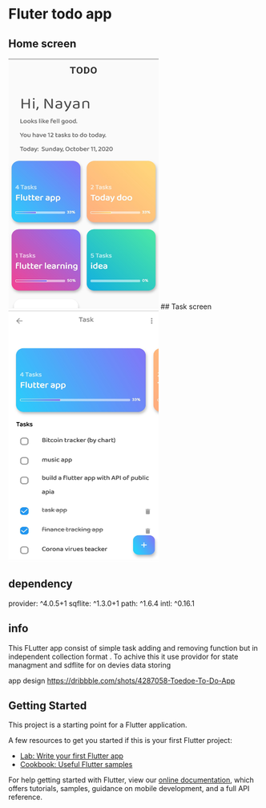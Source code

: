 # Fluter todo app
## Home screen
<img src="https://github.com/baseplate77/Flutter-todo-app/blob/master/example/eg_1.jpg" width="300" height="500" />
## Task screen
<img src="https://github.com/baseplate77/Flutter-todo-app/blob/master/example/eg_2.jpg" width="300" height="500" />

## dependency
  provider: ^4.0.5+1
  sqflite: ^1.3.0+1
  path: ^1.6.4
  intl: ^0.16.1
  
 ## info
 This FLutter app consist of simple task adding and removing function but in independent collection format . To achive this it use providor for state managment and sdflite for on devies data storing
 
 
 app design https://dribbble.com/shots/4287058-Toedoe-To-Do-App
 
## Getting Started

This project is a starting point for a Flutter application.

A few resources to get you started if this is your first Flutter project:

- [Lab: Write your first Flutter app](https://flutter.dev/docs/get-started/codelab)
- [Cookbook: Useful Flutter samples](https://flutter.dev/docs/cookbook)

For help getting started with Flutter, view our
[online documentation](https://flutter.dev/docs), which offers tutorials,
samples, guidance on mobile development, and a full API reference.
